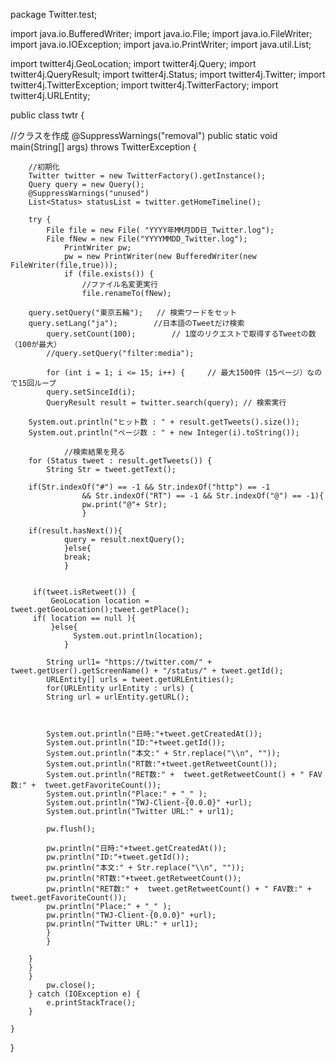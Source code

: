 package Twitter.test;

import java.io.BufferedWriter;
import java.io.File;
import java.io.FileWriter;
import java.io.IOException;
import java.io.PrintWriter;
import java.util.List;

import twitter4j.GeoLocation;
import twitter4j.Query;
import twitter4j.QueryResult;
import twitter4j.Status;
import twitter4j.Twitter;
import twitter4j.TwitterException;
import twitter4j.TwitterFactory;
import twitter4j.URLEntity;


public class twtr {

//クラスを作成
	@SuppressWarnings("removal")
	public static void main(String[] args) throws TwitterException {
		
		//初期化
		Twitter twitter = new TwitterFactory().getInstance(); 
		Query query = new Query();
		@SuppressWarnings("unused")
		List<Status> statusList = twitter.getHomeTimeline();
		
		try {
			File file = new File( "YYYY年MM月DD日_Twitter.log");
			File fNew = new File("YYYYMMDD_Twitter.log");
				PrintWriter pw;
				pw = new PrintWriter(new BufferedWriter(new FileWriter(file,true)));
				if (file.exists()) {
		            //ファイル名変更実行
		            file.renameTo(fNew); 

		query.setQuery("東京五輪");   // 検索ワードをセット
		query.setLang("ja");        //日本語のTweetだけ検索
	        query.setCount(100);        // 1度のリクエストで取得するTweetの数（100が最大）
	        //query.setQuery("filter:media");
	    
	        for (int i = 1; i <= 15; i++) {     // 最大1500件（15ページ）なので15回ループ
	        query.setSinceId(i);
	        QueryResult result = twitter.search(query); // 検索実行

		System.out.println("ヒット数 : " + result.getTweets().size());
		System.out.println("ページ数 : " + new Integer(i).toString());
			
				//検索結果を見る
		for (Status tweet : result.getTweets()) {
			String Str = tweet.getText();
		     
		if(Str.indexOf("#") == -1 && Str.indexOf("http") == -1 
					&& Str.indexOf("RT") == -1 && Str.indexOf("@") == -1){
					pw.print("@"+ Str);
					}
		
		if(result.hasNext()){
				query = result.nextQuery();
				}else{
				break;
				}
		
		 
		 if(tweet.isRetweet()) {
			 GeoLocation location = tweet.getGeoLocation();tweet.getPlace();
		 if( location == null ){
			 }else{
				  System.out.println(location);
				}
		  
            String url1= "https://twitter.com/" + tweet.getUser().getScreenName() + "/status/" + tweet.getId();
	        URLEntity[] urls = tweet.getURLEntities();
            for(URLEntity urlEntity : urls) {
            String url = urlEntity.getURL();
               
               
       		
	        System.out.println("日時:"+tweet.getCreatedAt());
            System.out.println("ID:"+tweet.getId());
            System.out.println("本文:" + Str.replace("\\n", ""));
            System.out.println("RT数:"+tweet.getRetweetCount());
	        System.out.println("RET数:" +  tweet.getRetweetCount() + " FAV数:" +  tweet.getFavoriteCount());
            System.out.println("Place:" + "_" );
            System.out.println("TWJ-Client-{0.0.0}" +url);
            System.out.println("Twitter URL:" + url1);
            
            pw.flush();
            
            pw.println("日時:"+tweet.getCreatedAt());
            pw.println("ID:"+tweet.getId());
            pw.println("本文:" + Str.replace("\\n", ""));
            pw.println("RT数:"+tweet.getRetweetCount());
	        pw.println("RET数:" +  tweet.getRetweetCount() + " FAV数:" +  tweet.getFavoriteCount());
            pw.println("Place:" + "_" );
            pw.println("TWJ-Client-{0.0.0}" +url);
            pw.println("Twitter URL:" + url1);
            }
            }
	    
		}
	    }
	    }
	    	pw.close();
		} catch (IOException e) {
			e.printStackTrace();
		}
	
    }

}
